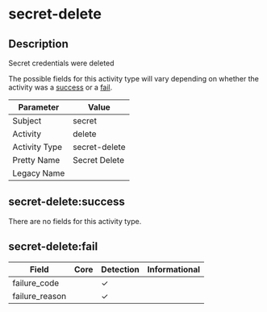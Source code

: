 secret-delete
=============

Description
-----------
Secret credentials were deleted

The possible fields for this activity type will vary depending on whether the activity was a [success](#secret-deletesuccess) or a [fail](#secret-deletefail).

| Parameter     | Value         |
| ------------- | ------------- |
| Subject       | secret        |
| Activity      | delete        |
| Activity Type | secret-delete |
| Pretty Name   | Secret Delete |
| Legacy Name   |               |

secret-delete:success
---------------------

There are no fields for this activity type.


secret-delete:fail
------------------

| Field          | Core | Detection | Informational |
| -------------- | ---- | --------- | ------------- |
| failure_code   |      | &#10003;  |               |
| failure_reason |      | &#10003;  |               |